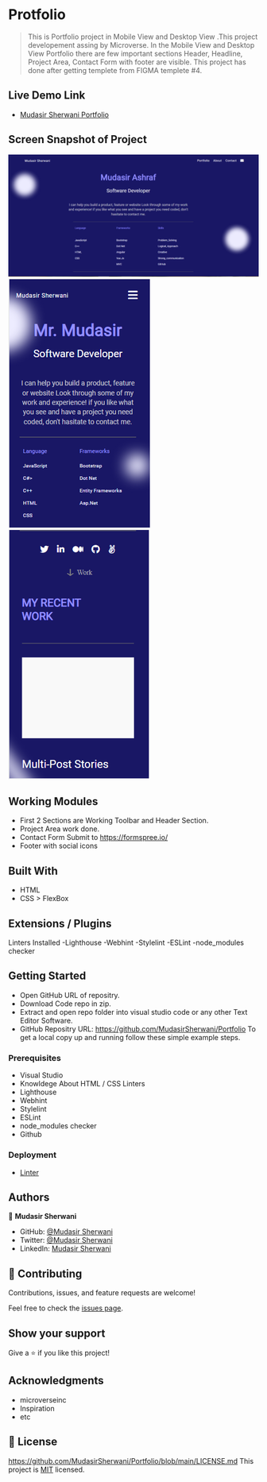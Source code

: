 # Protfolio

> This is Portfolio project in Mobile View and Desktop View .This project developement assing by Microverse.
> In the Mobile View and Desktop View Portfolio there are few important sections Header, Headline, Project Area, Contact
Form with footer are visible.
> This project has done after getting templete from FIGMA templete #4.

## Live Demo Link

- [Mudasir Sherwani Portfolio](https://mudasirsherwani.github.io/Portfolio)


## Screen Snapshot of Project

![Portfolio in Mobile View1](images/desktopview1.png)![Portfolio in Mobile View1](images/mobileview1.png)![Portfolio in Mobile View12](images/mobileview12.png)


## Working Modules

- First 2 Sections are Working Toolbar and Header Section.
- Project Area work done.
- Contact Form Submit to https://formspree.io/
- Footer with social icons


## Built With

- HTML
- CSS > FlexBox

## Extensions / Plugins

Linters Installed
-Lighthouse
-Webhint
-Stylelint
-ESLint
-node_modules checker



## Getting Started
- Open GitHub URL of repositry.
- Download Code repo in zip.
- Extract and open repo folder into visual studio code or any other Text Editor Software.
- GitHub Repositry URL: https://github.com/MudasirSherwani/Portfolio
  To get a local copy up and running follow these simple example steps.


### Prerequisites
- Visual Studio
- Knowldege About HTML / CSS
Linters
- Lighthouse
- Webhint
- Stylelint
- ESLint
- node_modules checker
- Github


### Deployment
- [Linter](https://github.com/microverseinc/linters-config/tree/master/html-css)


## Authors

👤 **Mudasir Sherwani**

- GitHub: [@Mudasir Sherwani](https://github.com/MudasirSherwani)
- Twitter: [@Mudasir Sherwani](https://twitter.com/mudasirsherwani)
- LinkedIn: [Mudasir Sherwani](https://linkedin.com/in/mudasir-ashraf-071321a4)


## 🤝 Contributing

Contributions, issues, and feature requests are welcome!

Feel free to check the [issues page](../../issues/).

## Show your support

Give a ⭐️ if you like this project!

## Acknowledgments

- microverseinc
- Inspiration
- etc

## 📝 License
https://github.com/MudasirSherwani/Portfolio/blob/main/LICENSE.md
This project is [MIT](./MIT.md) licensed.

